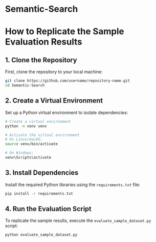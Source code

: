 # Semantic-Search

# How to Replicate the Sample Evaluation Results

## 1. Clone the Repository
First, clone the repository to your local machine:

```bash
git clone https://github.com/username/repository-name.git
cd Semantic-Search
```

## 2. Create a Virtual Environment
Set up a Python virtual environment to isolate dependencies:

```bash
# Create a virtual environment
python -m venv venv

# Activate the virtual environment
# On Linux/macOS:
source venv/bin/activate

# On Windows:
venv\Scripts\activate
```

## 3. Install Dependencies
Install the required Python libraries using the `requirements.txt` file:

```bash
pip install -r requirements.txt
```

## 4. Run the Evaluation Script
To replicate the sample results, execute the `evaluate_sample_dataset.py` script:

```bash
python evaluate_sample_dataset.py
```
